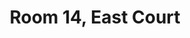 ---
basin: 'No'
cudn: true
floor: First
grade: 2
images:
- /assets/images/rooms/ec/eastcourt14_2.jpg
- /assets/images/rooms/ec/eastcourt14_1.jpg
living_room: 'No'
location: East Court
name: '14'
network: Wired and Wireless
title: Room 14, East Court
---